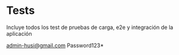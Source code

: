  # Tests
Incluye todos los test de pruebas de carga, e2e y integración de la aplicación

admin-husi@gmail.com
Password123*
